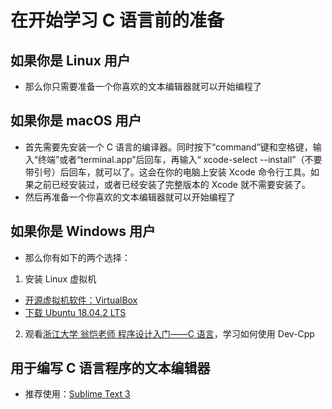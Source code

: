 # 在开始学习 C 语言前的准备

## 如果你是 Linux 用户
* 那么你只需要准备一个你喜欢的文本编辑器就可以开始编程了

## 如果你是 macOS 用户
* 首先需要先安装一个 C 语言的编译器。同时按下“command”键和空格键，输入“终端”或者“terminal.app”后回车，再输入“ xcode-select --install”（不要带引号）后回车，就可以了。这会在你的电脑上安装 Xcode 命令行工具。如果之前已经安装过，或者已经安装了完整版本的 Xcode 就不需要安装了。
* 然后再准备一个你喜欢的文本编辑器就可以开始编程了

## 如果你是 Windows 用户
* 那么你有如下的两个选择：
1. 安装 Linux 虚拟机
  * [开源虚拟机软件：VirtualBox](https://www.virtualbox.org/wiki/Downloads)
  * [下载 Ubuntu 18.04.2 LTS](https://ubuntu.com/download/desktop)

2. 观看[浙江大学 翁恺老师 程序设计入门——C 语言](http://www.icourse163.org/course/ZJU-199001?tid=235001)，学习如何使用 Dev-Cpp

## 用于编写 C 语言程序的文本编辑器
* 推荐使用：[Sublime Text 3](https://www.sublimetext.com/3)
